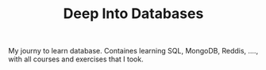 <h1 align="center">
Deep Into Databases
</h1>

<br />

My journy to learn database. Containes learning SQL, MongoDB, Reddis, ...., with all courses and exercises that I took.
